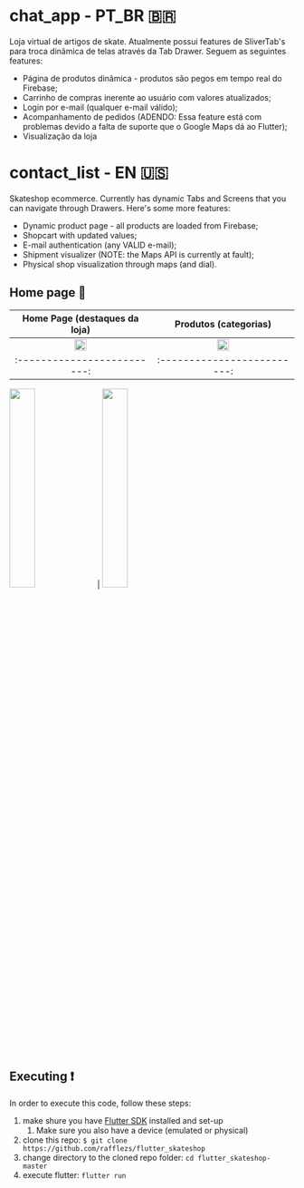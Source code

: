 # chat_app - PT_BR 🇧🇷

Loja virtual de artigos de skate. Atualmente possui features de SliverTab's para troca dinâmica de telas através da Tab Drawer.
Seguem as seguintes features:
 - Página de produtos dinâmica - produtos são pegos em tempo real do Firebase;
 - Carrinho de compras inerente ao usuário com valores atualizados;
 - Login por e-mail (qualquer e-mail válido);
 - Acompanhamento de pedidos (ADENDO: Essa feature está com problemas devido a falta de suporte que o Google Maps dá ao Flutter);
 - Visualização da loja

# contact_list - EN 🇺🇸

Skateshop ecommerce. Currently has dynamic Tabs and Screens that you can navigate through Drawers. Here's some more features:
 - Dynamic product page - all products are loaded from Firebase;
 - Shopcart with updated values;
 - E-mail authentication (any VALID e-mail);
 - Shipment visualizer (NOTE: the Maps API is currently at fault);
 - Physical shop visualization through maps (and dial).

## Home page 📱

Home Page (destaques da loja)            |  Produtos (categorias)
:-------------------------:|:-------------------------:
<img src="https://user-images.githubusercontent.com/50029136/132712316-8825d2e7-c37f-4f2d-b341-aa25ac726348.png" width=30% height=30%>  |  <img src="https://user-images.githubusercontent.com/50029136/132712327-e7a11c2f-df8f-4749-b4d0-6e37cf73cbab.png" width=30% height=30%>
:-------------------------:|:-------------------------:
<img src="https://user-images.githubusercontent.com/50029136/132712328-65ff9c94-b4d7-49bb-a9ed-796f626ea5e7.png" width=30% height=30%>
 |  <img src="https://user-images.githubusercontent.com/50029136/132712331-7e89570d-e72e-434e-a000-d38daf66afd3.png" width=30% height=30%>

## Executing ❗

In order to execute this code, follow these steps:

1. make shure you have [Flutter SDK](https://flutter.dev/docs/get-started/install) installed and set-up
    1. Make sure you also have a device (emulated or physical) 
2. clone this repo: `$ git clone https://github.com/rafflezs/flutter_skateshop`
3. change directory to the cloned repo folder: `cd flutter_skateshop-master` 
4. execute flutter: `flutter run`

